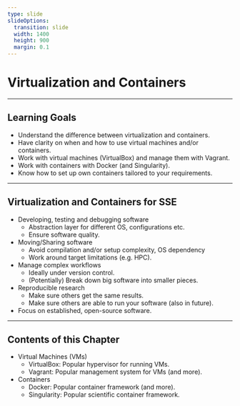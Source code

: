 ```yaml
---
type: slide
slideOptions:
  transition: slide
  width: 1400
  height: 900
  margin: 0.1
---
```


<style>
  .reveal strong {
    font-weight: bold;
    color: orange;
  }
  .reveal p {
    text-align: left;
  }
  .reveal section h1 {
    color: orange;
  }
  .reveal section h2 {
    color: orange;
  }
</style>

# Virtualization and Containers

---

## Learning Goals

- Understand the difference between virtualization and containers.
- Have clarity on when and how to use virtual machines and/or containers.
- Work with virtual machines (VirtualBox) and manage them with Vagrant.
- Work with containers with Docker (and Singularity).
- Know how to set up own containers tailored to your requirements.

---

## Virtualization and Containers for SSE

- Developing, testing and debugging software
    - Abstraction layer for different OS, configurations etc.
    - Ensure software quality.
- Moving/Sharing software
    - Avoid compilation and/or setup complexity, OS dependency
    - Work around target limitations (e.g. HPC).
- Manage complex workflows
    - Ideally under version control.
    - (Potentially) Break down big software into smaller pieces.
- Reproducible research
    - Make sure others get the same results.
    - Make sure others are able to run your software (also in future).
- Focus on established, open-source software.

---

## Contents of this Chapter

- Virtual Machines (VMs)
    - VirtualBox: Popular hypervisor for running VMs.
    - Vagrant: Popular management system for VMs (and more).
- Containers
    - Docker: Popular container framework (and more).
    - Singularity: Popular scientific container framework.
